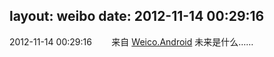 layout: weibo
date: 2012-11-14 00:29:16
---
<meta name="referrer" content="no-referrer" />

2012-11-14 00:29:16  &nbsp;&nbsp;&nbsp;&nbsp;&nbsp;&nbsp; 来自 <a href="http://app.weibo.com/t/feed/l4RWD" rel="nofollow">Weico.Android</a>
未来是什么…… ​​​
